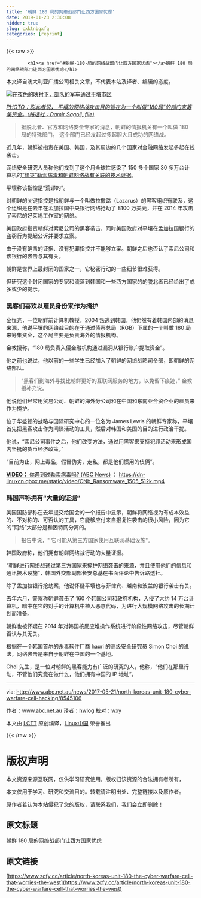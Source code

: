 ```yaml
---
title: '朝鲜 180 局的网络战部门让西方国家忧虑' 
date: 2019-01-23 2:30:08
hidden: true
slug: cxktnbqxfq
categories: [reprint]
---
```


{{< raw >}}

            <h1><a href="#朝鲜-180-局的网络战部门让西方国家忧虑"></a>朝鲜 180 局的网络战部门让西方国家忧虑</h1>
<p>本文译自澳大利亚广播公司相关文章，不代表本站及译者、编辑的态度。</p>
<p><a href="http://www.abc.net.au/news/2017-05-21/military-trucks-trhough-pyongyang/8545134"><img src="https://p0.ssl.qhimg.com/t019a5ae422a39cf203.jpg" alt="在夜色的映衬下，部队的军车通过平壤市区" title="Military trucks through Pyongyang"></a></p>
<p><em><a href="http://www.abc.net.au/news/2017-05-21/military-trucks-trhough-pyongyang/8545134">PHOTO：脱北者说， 平壤的网络战攻击目的旨在为一个叫做“180局”的部门来筹集资金。(路透社：Damir Sagolj, file)</a></em></p>
<blockquote>
<p>据脱北者、官方和网络安全专家的消息，朝鲜的情报机关有一个叫做 180 局的特殊部门， 这个部门已经发起过多起胆大且成功的网络战。</p>
</blockquote>
<p>近几年，朝鲜被指责在美国、韩国，及其周边的几个国家对金融网络发起多起在线袭击。</p>
<p>网络安全研究人员称他们找到了这个月全球性感染了 150 多个国家 30 多万台计算机的<a href="http://www.abc.net.au/news/2017-05-16/researchers-link-wannacry-to-north-korea/8531110">“想哭”勒索病毒和朝鲜网络战有关联的技术证据</a>。</p>
<p>平壤称该指控是“荒谬的”。</p>
<p>对朝鲜的关键指控是指朝鲜与一个叫做拉撒路（Lazarus）的黑客组织有联系，这个组织是在去年在孟加拉国中央银行网络抢劫了 8100 万美元，并在 2014 年攻击了索尼的好莱坞工作室的网络。</p>
<p>美国政府指责朝鲜对索尼公司的黑客袭击，同时美国政府对平壤在孟加拉国银行的盗窃行为提起公诉并要求立案。</p>
<p>由于没有确凿的证据、没有犯罪指控并不能够立案。朝鲜之后也否认了索尼公司和该银行的袭击与其有关。</p>
<p>朝鲜是世界上最封闭的国家之一，它秘密行动的一些细节很难获得。</p>
<p>但研究这个封闭国家的专家和流落到韩国和一些西方国家的的脱北者已经给出了或多或少的提示。</p>
<h3><a href="#黑客们喜欢以雇员身份来作为掩护"></a>黑客们喜欢以雇员身份来作为掩护</h3>
<p>金恒光，一位朝鲜前计算机教授，2004 叛逃到韩国，他仍然有着韩国内部的消息来源，他说平壤的网络战目的在于通过侦察总局（RGB）下属的一个叫做 180 局来筹集资金，这个局主要是负责海外的情报机构。</p>
<p>金教授称，“180 局负责入侵金融机构通过漏洞从银行账户提取资金”。</p>
<p>他之前也说过，他以前的一些学生已经加入了朝鲜的网络战略司令部，即朝鲜的网络部队。</p>
<blockquote>
<p>“黑客们到海外寻找比朝鲜更好的互联网服务的地方，以免留下痕迹，” 金教授补充说。</p>
</blockquote>
<p>他说他们经常用贸易公司、朝鲜的海外分公司和在中国和东南亚合资企业的雇员来作为掩护。</p>
<p>位于华盛顿的战略与国际研究中心的一位名为 James Lewis 的朝鲜专家称，平壤首先把黑客攻击作为间谍活动的工具，然后对韩国和美国的目的进行政治干扰。</p>
<p>他说，“索尼公司事件之后，他们改变方法，通过用黑客来支持犯罪活动来形成国内坚挺的货币经济政策。”</p>
<p>“目前为止，网上毒品，假冒伪劣，走私，都是他们惯用的伎俩”。</p>
<p><a href="http://www.abc.net.au/news/2017-05-15/have-you-been-hit-by-ransomware/8527854"><strong>VIDEO：</strong> 你遇到过勒索病毒吗? (ABC News)</a> ： <a href="https://dn-linuxcn.qbox.me/static/video/CNb_Ransomware_1505_512k.mp4">https://dn-linuxcn.qbox.me/static/video/CNb_Ransomware_1505_512k.mp4</a></p>
<h3><a href="#韩国声称拥有大量的证据"></a>韩国声称拥有“大量的证据”</h3>
<p>美国国防部称在去年提交给国会的一个报告中显示，朝鲜将网络视为有成本效益的、不对称的、可否认的工具，它能够应付来自报复性袭击的很小风险，因为它的“网络”大部分是和因特网分离的。</p>
<blockquote>
<p>报告中说，" 它可能从第三方国家使用互联网基础设施"。</p>
</blockquote>
<p>韩国政府称，他们拥有朝鲜网络战行动的大量证据。</p>
<p>“朝鲜进行网络战通过第三方国家来掩护网络袭击的来源，并且使用他们的信息和通讯技术设施”，韩国外交部副部长安总基在书面评论中告诉路透社。</p>
<p>除了孟加拉银行抢劫案，他说怀疑平壤也与菲律宾、越南和波兰的银行袭击有关。</p>
<p>去年六月，警察称朝鲜袭击了 160 个韩国公司和政府机构，入侵了大约 14 万台计算机，暗中在它的对手的计算机中植入恶意代码，为进行大规模网络攻击的长期计划而准备。</p>
<p>朝鲜也被怀疑在 2014 年对韩国核反应堆操作系统进行阶段性网络攻击，尽管朝鲜否认与其无关。</p>
<p>根据在一个韩国首尔的杀毒软件厂商 hauri 的高级安全研究员 Simon Choi 的说法，网络袭击是来自于朝鲜在中国的一个基地。</p>
<p>Choi 先生，是一位对朝鲜的黑客能力有广泛的研究的人，他称，“他们在那里行动，不管他们究竟在做什么，他们拥有中国的 IP 地址”。</p>
<hr>
<p>via: <a href="http://www.abc.net.au/news/2017-05-21/north-koreas-unit-180-cyber-warfare-cell-hacking/8545106">http://www.abc.net.au/news/2017-05-21/north-koreas-unit-180-cyber-warfare-cell-hacking/8545106</a></p>
<p>作者：<a href="http://www.abc.net.au">www.abc.net.au</a> 译者：<a href="https://github.com/hwlog">hwlog</a> 校对：<a href="https://github.com/wxy">wxy</a></p>
<p>本文由 <a href="https://github.com/LCTT/TranslateProject">LCTT</a> 原创编译，<a href="https://linux.cn/">Linux中国</a> 荣誉推出</p>

          
{{< /raw >}}

# 版权声明
本文资源来源互联网，仅供学习研究使用，版权归该资源的合法拥有者所有，

本文仅用于学习、研究和交流目的。转载请注明出处、完整链接以及原作者。

原作者若认为本站侵犯了您的版权，请联系我们，我们会立即删除！

## 原文标题
朝鲜 180 局的网络战部门让西方国家忧虑

## 原文链接
[https://www.zcfy.cc/article/north-koreas-unit-180-the-cyber-warfare-cell-that-worries-the-west](https://www.zcfy.cc/article/north-koreas-unit-180-the-cyber-warfare-cell-that-worries-the-west)

